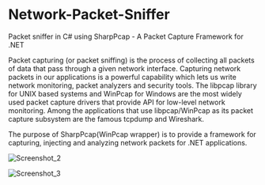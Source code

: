 # Network-Packet-Sniffer
Packet sniffer in C# using SharpPcap - A Packet Capture Framework for .NET 

Packet capturing (or packet sniffing) is the process of collecting all packets of data that pass through a given network interface. Capturing network packets in our applications is a powerful capability which lets us write network monitoring, packet analyzers and security tools. The libpcap library for UNIX based systems and WinPcap for Windows are the most widely used packet capture drivers that provide API for low-level network monitoring. Among the applications that use libpcap/WinPcap as its packet capture subsystem are the famous tcpdump and Wireshark.

The purpose of SharpPcap(WinPcap wrapper) is to provide a framework for capturing, injecting and analyzing network packets for .NET applications.


![Screenshot_2](https://raw.githubusercontent.com/t3mpv4r/Network-Packet-Sniffer/master/screenshots/Screenshot_2.png)

![Screenshot_3](https://raw.githubusercontent.com/t3mpv4r/Network-Packet-Sniffer/master/screenshots/Screenshot_3.png)
